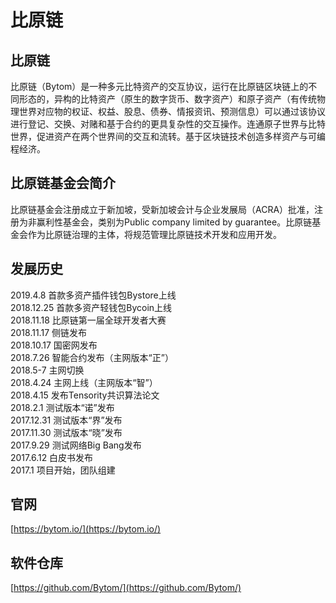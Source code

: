 # 比原链

<a name="d9031c43"></a>
## 比原链
比原链（Bytom）是一种多元比特资产的交互协议，运行在比原链区块链上的不同形态的，异构的比特资产（原生的数字货币、数字资产）和原子资产（有传统物理世界对应物的权证、权益、股息、债券、情报资讯、预测信息）可以通过该协议进行登记、交换、对赌和基于合约的更具复杂性的交互操作。连通原子世界与比特世界，促进资产在两个世界间的交互和流转。基于区块链技术创造多样资产与可编程经济。

<a name="96fd5b31"></a>
## 比原链基金会简介
比原链基金会注册成立于新加坡，受新加坡会计与企业发展局（ACRA）批准，注册为非赢利性基金会，类别为Public company limited by guarantee。比原链基金会作为比原链治理的主体，将规范管理比原链技术开发和应用开发。

<a name="a93273c0"></a>
## 发展历史
2019.4.8 首款多资产插件钱包Bystore上线<br />2018.12.25 首款多资产轻钱包Bycoin上线<br />2018.11.18 比原链第一届全球开发者大赛<br />2018.11.17 侧链发布<br />2018.10.17 国密网发布<br />2018.7.26 智能合约发布（主网版本“正”）<br />2018.5-7 主网切换<br />2018.4.24 主网上线（主网版本“智”）<br />2018.4.15 发布Tensority共识算法论文<br />2018.2.1 测试版本“诺”发布<br />2017.12.31 测试版本“界”发布<br />2017.11.30 测试版本“晓”发布<br />2017.9.29 测试网络Big Bang发布<br />2017.6.12 白皮书发布<br />2017.1 项目开始，团队组建

<a name="847652d1"></a>
## 官网
[https://bytom.io/](https://bytom.io/)

<a name="e9de061b"></a>
## 软件仓库
[https://github.com/Bytom/](https://github.com/Bytom/)
